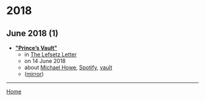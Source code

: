 # 2018

## June 2018 (1)

 - [**"Prince’s Vault"**](https://lefsetz.com/wordpress/2018/06/14/princes-vault/)
    - in [The Lefsetz Letter](../../../publications/k-o/the-lefsetz-letter/index.md)
    - on 14 June 2018
    - about [Michael Howe](../../../topics/michael-howe/index.md), [Spotify](../../../topics/spotify/index.md), [vault](../../../topics/vault/index.md)
    - ([mirror](https://web.archive.org/web/*/https://lefsetz.com/wordpress/2018/06/14/princes-vault/))

----

[Home](../index.md)
